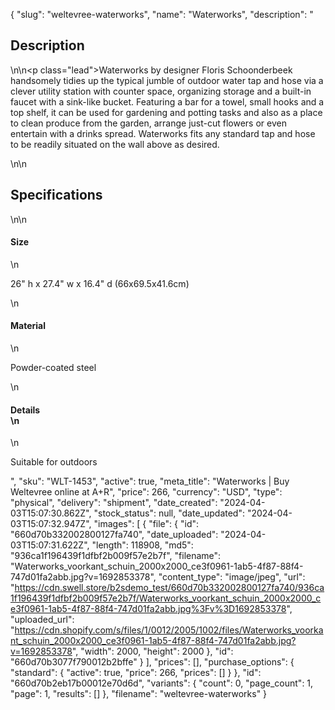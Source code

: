 {
  "slug": "weltevree-waterworks",
  "name": "Waterworks",
  "description": "<h2>Description</h2>\n<!-- split -->\n<p class=\"lead\">Waterworks by designer Floris Schoonderbeek  handsomely tidies up the typical jumble of outdoor water tap and hose via a clever utility station with counter space, organizing storage and a built-in faucet with a sink-like bucket. Featuring a bar for a towel, small hooks and a top shelf, it can be used for gardening and potting tasks and also as a place to clean produce from the garden, arrange just-cut flowers or even entertain with a drinks spread. Waterworks fits any standard tap and hose to be readily situated on the wall above as desired.</p>\n<!-- split -->\n<h2>Specifications</h2>\n<!-- split -->\n<h4>Size</h4>\n<p>26\" h x 27.4\" w x 16.4\" d (66x69.5x41.6cm)</p>\n<h4>Material</h4>\n<p>Powder-coated steel</p>\n<h4>Details<br>\n</h4>\n<p>Suitable for outdoors<br></p>",
  "sku": "WLT-1453",
  "active": true,
  "meta_title": "Waterworks | Buy Weltevree online at A+R",
  "price": 266,
  "currency": "USD",
  "type": "physical",
  "delivery": "shipment",
  "date_created": "2024-04-03T15:07:30.862Z",
  "stock_status": null,
  "date_updated": "2024-04-03T15:07:32.947Z",
  "images": [
    {
      "file": {
        "id": "660d70b332002800127fa740",
        "date_uploaded": "2024-04-03T15:07:31.622Z",
        "length": 118908,
        "md5": "936ca1f196439f1dfbf2b009f57e2b7f",
        "filename": "Waterworks_voorkant_schuin_2000x2000_ce3f0961-1ab5-4f87-88f4-747d01fa2abb.jpg?v=1692853378",
        "content_type": "image/jpeg",
        "url": "https://cdn.swell.store/b2sdemo_test/660d70b332002800127fa740/936ca1f196439f1dfbf2b009f57e2b7f/Waterworks_voorkant_schuin_2000x2000_ce3f0961-1ab5-4f87-88f4-747d01fa2abb.jpg%3Fv%3D1692853378",
        "uploaded_url": "https://cdn.shopify.com/s/files/1/0012/2005/1002/files/Waterworks_voorkant_schuin_2000x2000_ce3f0961-1ab5-4f87-88f4-747d01fa2abb.jpg?v=1692853378",
        "width": 2000,
        "height": 2000
      },
      "id": "660d70b3077f790012b2bffe"
    }
  ],
  "prices": [],
  "purchase_options": {
    "standard": {
      "active": true,
      "price": 266,
      "prices": []
    }
  },
  "id": "660d70b2eb17b00012e70d6d",
  "variants": {
    "count": 0,
    "page_count": 1,
    "page": 1,
    "results": []
  },
  "filename": "weltevree-waterworks"
}